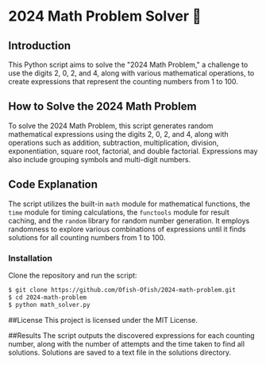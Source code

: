 # 2024 Math Problem Solver 🧮

## Introduction

This Python script aims to solve the "2024 Math Problem," a challenge to use the digits 2, 0, 2, and 4, along with various mathematical operations, to create expressions that represent the counting numbers from 1 to 100.

## How to Solve the 2024 Math Problem

To solve the 2024 Math Problem, this script generates random mathematical expressions using the digits 2, 0, 2, and 4, along with operations such as addition, subtraction, multiplication, division, exponentiation, square root, factorial, and double factorial. Expressions may also include grouping symbols and multi-digit numbers.

## Code Explanation

The script utilizes the built-in `math` module for mathematical functions, the `time` module for timing calculations, the `functools` module for result caching, and the `random` library for random number generation. It employs randomness to explore various combinations of expressions until it finds solutions for all counting numbers from 1 to 100.

### Installation

Clone the repository and run the script:

```bash
$ git clone https://github.com/Ofish-Ofish/2024-math-problem.git
$ cd 2024-math-problem
$ python math_solver.py
```
##License
This project is licensed under the MIT License. 

##Results
The script outputs the discovered expressions for each counting number, along with the number of attempts and the time taken to find all solutions. Solutions are saved to a text file in the solutions directory.
